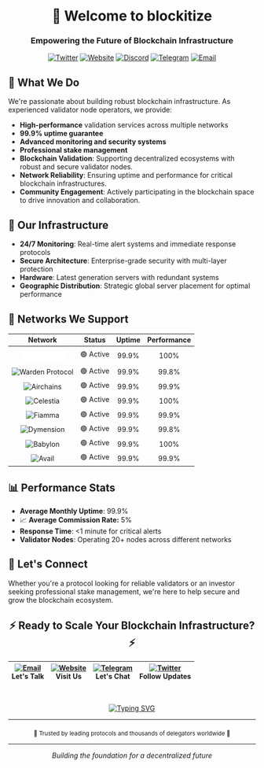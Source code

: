 <div align="center">
  
# 👋 Welcome to blockitize

### Empowering the Future of Blockchain Infrastructure
  
[![Twitter](https://img.shields.io/badge/Twitter-1DA1F2?style=for-the-badge&logo=twitter&logoColor=white)](https://twitter.com/blockitize)
[![Website](https://img.shields.io/badge/Website-FF7139?style=for-the-badge&logo=firefox-browser&logoColor=white)](https://blockitize.com)
[![Discord](https://img.shields.io/badge/Discord-7289DA?style=for-the-badge&logo=discord&logoColor=white)](https://discordapp.com/users/1084659501803773982/)
[![Telegram](https://img.shields.io/badge/Telegram-2CA5E0?style=for-the-badge&logo=telegram&logoColor=white)](https://t.me/blockitize)
[![Email](https://img.shields.io/badge/Email-D14836?style=for-the-badge&logo=gmail&logoColor=white)](mailto:hello@blockitize.com)
</div>

## 🔗 What We Do

We're passionate about building robust blockchain infrastructure. As experienced validator node operators, we provide:

- **High-performance** validation services across multiple networks
- **99.9% uptime guarantee**
- **Advanced monitoring and security systems**
- **Professional stake management**
- **Blockchain Validation**: Supporting decentralized ecosystems with robust and secure validator nodes.
- **Network Reliability**: Ensuring uptime and performance for critical blockchain infrastructures.
- **Community Engagement**: Actively participating in the blockchain space to drive innovation and collaboration.

## 🚀 Our Infrastructure

- **24/7 Monitoring**: Real-time alert systems and immediate response protocols
- **Secure Architecture**: Enterprise-grade security with multi-layer protection
- **Hardware**: Latest generation servers with redundant systems
- **Geographic Distribution**: Strategic global server placement for optimal performance

## 💫 Networks We Support

<div align="center">

| Network | Status | Uptime | Performance |
|:-------:|:------:|:------:|:-----------:|
| <img src="https://raw.githubusercontent.com/0xPellNetwork/pell_media_kit/refs/heads/main/Pell_logo_white.svg" height="30" alt="Pell Network"> | 🟢 Active | 99.9% | 100% |
| <img src="https://docs.wardenprotocol.org/img/logo-dark.svg" height="30" alt="Warden Protocol"> | 🟢 Active | 99.9% | 99.8% |
| <img src="https://blockitize.com/airchains.svg" height="30" alt="Airchains"> | 🟢 Active | 99.9% | 99.9% |
| <img src="https://cdn-assets-cloud.frontify.com/s3/frontify-cloud-files-us/eyJwYXRoIjoiZnJvbnRpZnlcL2ZpbGVcL0NmZ1g4ZHQ0QU1vQnVQVnJUNUZhLnN2ZyJ9:frontify:oINXtyTbwsPVIDA_KU94BpQS4fl9yiP1nHGZkTatgWo?width=2400" height="60" alt="Celestia"> | 🟢 Active | 99.9% | 100% |
| <img src="https://fiammachain.io/static/logo.svg" height="50" alt="Fiamma"> | 🟢 Active | 99.9% | 99.9% |
| <img src="https://dymension.xyz/_next/static/media/dymension-logo.709c5330.svg" height="30" alt="Dymension"> | 🟢 Active | 99.9% | 99.8% |
| <img src="https://framerusercontent.com/assets/LRxuZT6wm3oW4TsrHIKb2FAFes.svg" height="30" alt="Babylon"> | 🟢 Active | 99.9% | 100% |
| <img src="https://blockitize.com/avail.svg" height="30" alt="Avail"> | 🟢 Active | 99.9% | 99.9% |

</div>

## 📊 Performance Stats

- **Average Monthly Uptime**: 99.9%
- 📈 **Average Commission Rate:** 5%
- **Response Time**: <1 minute for critical alerts
- **Validator Nodes**: Operating 20+ nodes across different networks

## 🤝 Let's Connect

Whether you're a protocol looking for reliable validators or an investor seeking professional stake management, we're here to help secure and grow the blockchain ecosystem.

<div align="center">

## ⚡ Ready to Scale Your Blockchain Infrastructure? ⚡


| [![Email](https://img.shields.io/badge/Email-D14836?style=for-the-badge&logo=gmail&logoColor=white)](mailto:hello@blockitize.com)<br>Let's Talk | [![Website](https://img.shields.io/badge/Website-000000?style=for-the-badge&logo=safari&logoColor=white)](https://blockitize.com)<br>Visit Us | [![Telegram](https://img.shields.io/badge/Telegram-2CA5E0?style=for-the-badge&logo=telegram&logoColor=white)](https://t.me/blockitize)<br>Let's Chat | [![Twitter](https://img.shields.io/badge/Twitter-1DA1F2?style=for-the-badge&logo=twitter&logoColor=white)](https://twitter.com/blockitize)<br>Follow Updates |
|:---:|:---:|:---:|:---:|


<br />

[![Typing SVG](https://readme-typing-svg.herokuapp.com?font=Fira+Code&pause=1000&color=27F79E&center=true&vCenter=true&width=435&lines=Securing+the+Future+of+Web3;Professional+Validator;24%2F7+Monitoring+%26+Support;Join+the+blockitize)](https://git.io/typing-svg)

---

<sub>🌟 Trusted by leading protocols and thousands of delegators worldwide 🌟</sub>

</div>

---
<div align="center">
  
*Building the foundation for a decentralized future*

</div>
